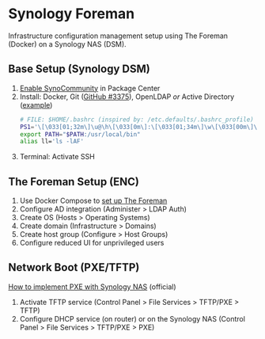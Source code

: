 Synology Foreman
================

Infrastructure configuration management setup using The Foreman (Docker) on a Synology NAS (DSM).

Base Setup (Synology DSM)
-------------------------

1. [Enable SynoCommunity](https://synocommunity.com/) in Package Center
1. Install: Docker, Git ([GitHub #3375](https://github.com/SynoCommunity/spksrc/issues/3375#issuecomment-407526024)), OpenLDAP _or_ Active Directory ([example](https://blog.cubieserver.de/2018/synology-nas-samba-nfs-and-kerberos-with-freeipa-ldap/))
   ```bash
   # FILE: $HOME/.bashrc (inspired by: /etc.defaults/.bashrc_profile)
   PS1='\[\033[01;32m\]\u@\h\[\033[0m\]:\[\033[01;34m\]\w\[\033[00m\]\$ '
   export PATH="$PATH:/usr/local/bin"
   alias ll='ls -lAF'
   ```
1. Terminal: Activate SSH

The Foreman Setup (ENC)
-----------------------

1. Use Docker Compose to [set up The Foreman](https://github.com/theforeman/foreman/blob/develop/developer_docs/containers.asciidoc)
1. Configure AD integration (Administer > LDAP Auth)
1. Create OS (Hosts > Operating Systems)
1. Create domain (Infrastructure > Domains)
1. Create host group (Configure > Host Groups)
1. Configure reduced UI for unprivileged users

Network Boot (PXE/TFTP)
-----------------------

[How to implement PXE with Synology NAS](https://www.synology.com/en-global/knowledgebase/DSM/tutorial/General/How_to_implement_PXE_with_Synology_NAS) (official)

1. Activate TFTP service (Control Panel > File Services > TFTP/PXE > TFTP)
1. Configure DHCP service (on router) or on the Synology NAS (Control Panel > File Services > TFTP/PXE > PXE)
